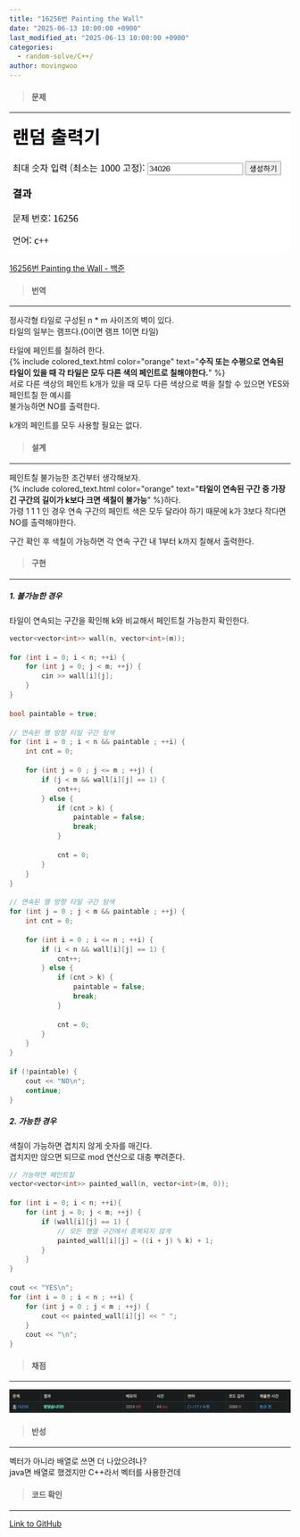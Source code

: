 ```yaml
---
title: "16256번 Painting the Wall"
date: "2025-06-13 10:00:00 +0900"
last_modified_at: "2025-06-13 10:00:00 +0900"
categories: 
  - random-solve/C++/
author: movingwoo
---
```

> #### 문제  
---  
  
![img01](/assets/images/posts/random-solve/C++/2025-06-13-16256/img01.webp)  
  
[16256번 Painting the Wall - 백준](https://www.acmicpc.net/problem/16256)  
  
> #### 번역  
---  
  
정사각형 타일로 구성된 n * m 사이즈의 벽이 있다.  
타일의 일부는 램프다.(0이면 램프 1이면 타일)  
  
타일에 페인트를 칠하려 한다.  
{% include colored_text.html color="orange" text="**수직 또는 수평으로 연속된 타일이 있을 때 각 타일은 모두 다른 색의 페인트로 칠해야한다.**" %}  
서로 다른 색상의 페인트 k개가 있을 때 모두 다른 색상으로 벽을 칠할 수 있으면 YES와 페인트칠 한 예시를  
불가능하면 NO를 출력한다.  
  
k개의 페인트를 모두 사용할 필요는 없다.  
  
> #### 설계  
---  
  
페인트칠 불가능한 조건부터 생각해보자.  
{% include colored_text.html color="orange" text="**타일이 연속된 구간 중 가장 긴 구간의 길이가 k보다 크면 색칠이 불가능**" %}하다.  
가령 1 1 1 인 경우 연속 구간의 페인트 색은 모두 달라야 하기 때문에 k가 3보다 작다면 NO를 출력해야한다.  
  
구간 확인 후 색칠이 가능하면 각 연속 구간 내 1부터 k까지 칠해서 출력한다.  
  
> #### 구현  
---  
  
##### 1. 불가능한 경우  
  
타일이 연속되는 구간을 확인해 k와 비교해서 페인트칠 가능한지 확인한다.  
  
```cpp
vector<vector<int>> wall(n, vector<int>(m));

for (int i = 0; i < n; ++i) {
    for (int j = 0; j < m; ++j) {
        cin >> wall[i][j];
    }
}

bool paintable = true;

// 연속된 행 방향 타일 구간 탐색
for (int i = 0 ; i < n && paintable ; ++i) {
    int cnt = 0;

    for (int j = 0 ; j <= m ; ++j) { 
        if (j < m && wall[i][j] == 1) {
            cnt++;
        } else {
            if (cnt > k) {
                paintable = false;
                break;
            }

            cnt = 0;
        }
    }
}

// 연속된 열 방향 타일 구간 탐색
for (int j = 0 ; j < m && paintable ; ++j) {
    int cnt = 0;

    for (int i = 0 ; i <= n ; ++i) {
        if (i < n && wall[i][j] == 1) {
            cnt++;
        } else {
            if (cnt > k) {
                paintable = false;
                break;
            }
            
            cnt = 0;
        }
    }
}

if (!paintable) {
    cout << "NO\n";
    continue;
}
```
  
##### 2. 가능한 경우  
  
색칠이 가능하면 겹치지 않게 숫자를 매긴다.  
겹치지만 않으면 되므로 mod 연산으로 대충 뿌려준다.  
  
```cpp
// 가능하면 페인트칠
vector<vector<int>> painted_wall(n, vector<int>(m, 0));

for (int i = 0; i < n; ++i){
    for (int j = 0; j < m; ++j) {
        if (wall[i][j] == 1) {
            // 모든 행열 구간에서 중복되지 않게
            painted_wall[i][j] = ((i + j) % k) + 1;
        }
    }
}    

cout << "YES\n";
for (int i = 0 ; i < n ; ++i) {
    for (int j = 0 ; j < m ; ++j) {
        cout << painted_wall[i][j] << " ";
    }
    cout << "\n";
}
```
  
> #### 채점  
---  
  
![img02](/assets/images/posts/random-solve/C++/2025-06-13-16256/img02.webp)  
  
> #### 반성  
---  
  
벡터가 아니라 배열로 쓰면 더 나았으려나?  
java면 배열로 했겠지만 C++라서 벡터를 사용한건데  
  
> #### 코드 확인   
---  
  
[Link to GitHub](https://raw.githubusercontent.com/movingwoo/movingwoo-snippets/refs/heads/main/random-solve/C%2B%2B/2025-06-13-16256.cpp)

